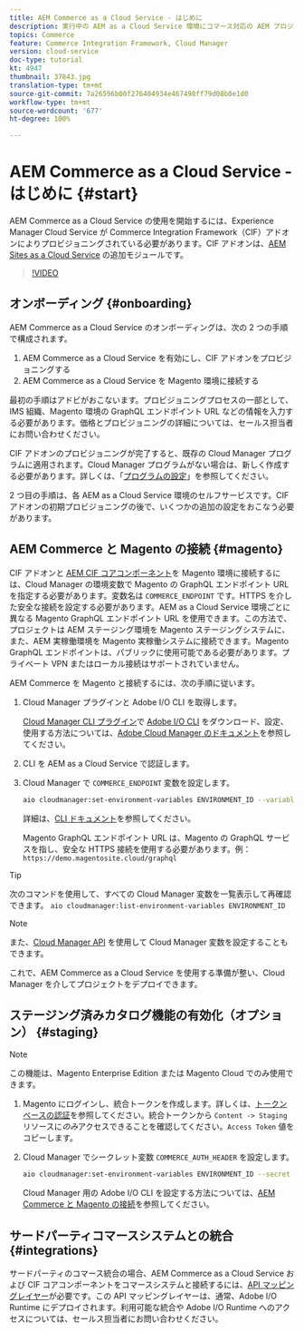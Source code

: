 ```yaml
---
title: AEM Commerce as a Cloud Service - はじめに
description: 実行中の AEM as a Cloud Service 環境にコマース対応の AEM プロジェクトをデプロイする方法を説明します。Adobe Cloud Manager の機能と CI／CD パイプラインを使用すると、実行中の環境に対する Venia 参照ストアフロントを構築できます。
topics: Commerce
feature: Commerce Integration Framework, Cloud Manager
version: cloud-service
doc-type: tutorial
kt: 4947
thumbnail: 37843.jpg
translation-type: tm+mt
source-git-commit: 7a26596b00f276404934e467490ff79d08b0e1d0
workflow-type: tm+mt
source-wordcount: '677'
ht-degree: 100%

---
```



# AEM Commerce as a Cloud Service - はじめに {#start}

AEM Commerce as a Cloud Service の使用を開始するには、Experience Manager Cloud Service が Commerce Integration Framework（CIF）アドオンによりプロビジョニングされている必要があります。CIF アドオンは、[AEM Sites as a Cloud Service](https://docs.adobe.com/content/help/ja-JP/experience-manager-cloud-service/sites/home.html) の追加モジュールです。

>[!VIDEO](https://video.tv.adobe.com/v/37843?quality=12&learn=on)

## オンボーディング {#onboarding}

AEM Commerce as a Cloud Service のオンボーディングは、次の 2 つの手順で構成されます。

1. AEM Commerce as a Cloud Service を有効にし、CIF アドオンをプロビジョニングする
2. AEM Commerce as a Cloud Service を Magento 環境に接続する

最初の手順はアドビがおこないます。プロビジョニングプロセスの一部として、IMS 組織、Magento 環境の GraphQL エンドポイント URL などの情報を入力する必要があります。価格とプロビジョニングの詳細については、セールス担当者にお問い合わせください。

CIF アドオンのプロビジョニングが完了すると、既存の Cloud Manager プログラムに適用されます。Cloud Manager プログラムがない場合は、新しく作成する必要があります。詳しくは、「[プログラムの設定](https://docs.adobe.com/content/help/ja-JP/experience-manager-cloud-manager/using/getting-started/setting-up-program.html)」を参照してください。

2 つ目の手順は、各 AEM as a Cloud Service 環境のセルフサービスです。CIF アドオンの初期プロビジョニングの後で、いくつかの追加の設定をおこなう必要があります。

## AEM Commerce と Magento の接続 {#magento}

CIF アドオンと [AEM CIF コアコンポーネント](https://github.com/adobe/aem-core-cif-components)を Magento 環境に接続するには、Cloud Manager の環境変数で Magento の GraphQL エンドポイント URL を指定する必要があります。変数名は `COMMERCE_ENDPOINT` です。HTTPS を介した安全な接続を設定する必要があります。AEM as a Cloud Service 環境ごとに異なる Magento GraphQL エンドポイント URL を使用できます。この方法で、プロジェクトは AEM ステージング環境を Magento ステージングシステムに、また、AEM 実稼働環境を Magento 実稼働システムに接続できます。Magento GraphQL エンドポイントは、パブリックに使用可能である必要があります。プライベート VPN またはローカル接続はサポートされていません。

AEM Commerce を Magento と接続するには、次の手順に従います。

1. Cloud Manager プラグインと Adobe I/O CLI を取得します。

   [Cloud Manager CLI プラグイン](https://github.com/adobe/aio-cli-plugin-cloudmanager)で [Adobe I/O CLI](https://github.com/adobe/aio-cli) をダウンロード、設定、使用する方法については、[Adobe Cloud Manager のドキュメント](https://docs.adobe.com/content/help/ja-JP/experience-manager-cloud-manager/using/introduction-to-cloud-manager.html)を参照してください。

2. CLI を AEM as a Cloud Service で認証します。

3. Cloud Manager で `COMMERCE_ENDPOINT` 変数を設定します。

   ```bash
   aio cloudmanager:set-environment-variables ENVIRONMENT_ID --variable COMMERCE_ENDPOINT "<Magento GraphQL endpoint URL>"
   ```

   詳細は、[CLI ドキュメント](https://github.com/adobe/aio-cli-plugin-cloudmanager#aio-cloudmanagerset-environment-variables-environmentid)を参照してください。

   Magento GraphQL エンドポイント URL は、Magento の GraphQL サービスを指し、安全な HTTPS 接続を使用する必要があります。例：`https://demo.magentosite.cloud/graphql`

>[!TIP]
>
>次のコマンドを使用して、すべての Cloud Manager 変数を一覧表示して再確認できます。 `aio cloudmanager:list-environment-variables ENVIRONMENT_ID`

>[!NOTE]
>
>また、[Cloud Manager API](https://www.adobe.io/apis/experiencecloud/cloud-manager/docs.html) を使用して Cloud Manager 変数を設定することもできます。

これで、AEM Commerce as a Cloud Service を使用する準備が整い、Cloud Manager を介してプロジェクトをデプロイできます。

## ステージング済みカタログ機能の有効化（オプション） {#staging}

>[!NOTE]
>
>この機能は、Magento Enterprise Edition または Magento Cloud でのみ使用できます。

1. Magento にログインし、統合トークンを作成します。詳しくは、[トークンベースの認証](https://devdocs.magento.com/guides/v2.4/get-started/authentication/gs-authentication-token.html#integration-tokens)を参照してください。統合トークンから `Content -> Staging` リソースに&#x200B;*のみ*&#x200B;アクセスできることを確認してください。`Access Token` 値をコピーします。

1. Cloud Manager でシークレット変数 `COMMERCE_AUTH_HEADER` を設定します。

   ```bash
   aio cloudmanager:set-environment-variables ENVIRONMENT_ID --secret COMMERCE_AUTH_HEADER "Authorization Bearer: <Access Token>"
   ```

   Cloud Manager 用の Adobe I/O CLI を設定する方法については、[AEM Commerce と Magento の接続](#magento)を参照してください。

## サードパーティコマースシステムとの統合 {#integrations}

サードパーティのコマース統合の場合、AEM Commerce as a Cloud Service および CIF コアコンポーネントをコマースシステムと接続するには、[API マッピングレイヤー](architecture/third-party.md)が必要です。この API マッピングレイヤーは、通常、Adobe I/O Runtime にデプロイされます。利用可能な統合や Adobe I/O Runtime へのアクセスについては、セールス担当者にお問い合わせください。
